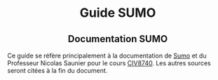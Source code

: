 <!DOCTYPE html>

<html>

<head>

<meta charset="utf-8">
<link href="style.css">

</head>

<body>

<h1 align="center">Guide SUMO</h1>

<h2 align="center" id="doc">Documentation SUMO</h2>

Ce guide se réfère principalement à la documentation de <a href="https://sumo.dlr.de/docs/SUMO_User_Documentation.html">Sumo</a> et du Professeur Nicolas Saunier pour le cours <a href="https://github.com/nsaunier/CIV8740/blob/master/guide-sumo.md">CIV8740</a>. Les autres sources seront citées à la fin du document.
